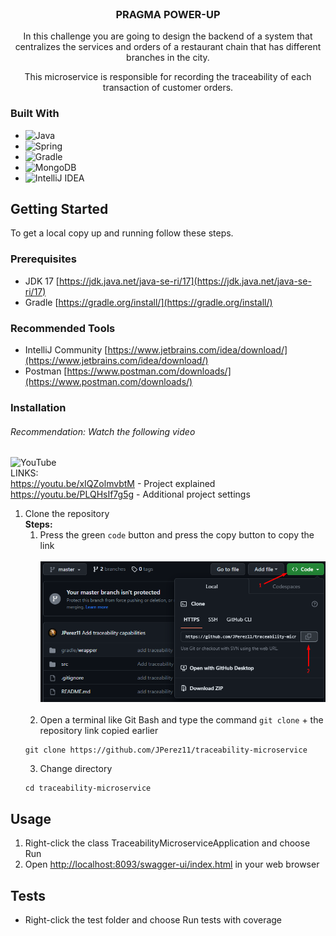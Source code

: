 <br>
<div>
<h3 style="text-align: center">PRAGMA POWER-UP</h3>
  <p style="text-align: center">
    In this challenge you are going to design the backend of a system that centralizes the services and orders of a restaurant chain that has different branches in the city.
  </p>
<p style="text-align: center">
   This microservice is responsible for recording the traceability of each transaction of customer orders.
</p>
</div>

### Built With

* ![Java](https://img.shields.io/badge/java-%23ED8B00.svg?style=for-the-badge&logo=java&logoColor=white)
* ![Spring](https://img.shields.io/badge/Spring-6DB33F?style=for-the-badge&logo=spring&logoColor=white)
* ![Gradle](https://img.shields.io/badge/Gradle-02303A.svg?style=for-the-badge&logo=Gradle&logoColor=white)
* ![MongoDB](https://img.shields.io/badge/MongoDB-4EA94B?style=for-the-badge&logo=mongodb&logoColor=white)
* ![IntelliJ IDEA](https://img.shields.io/badge/IntelliJ_IDEA-000000.svg?style=for-the-badge&logo=intellij-idea&logoColor=white)


<!-- GETTING STARTED -->
## Getting Started

To get a local copy up and running follow these steps.

### Prerequisites

* JDK 17 [https://jdk.java.net/java-se-ri/17](https://jdk.java.net/java-se-ri/17)
* Gradle [https://gradle.org/install/](https://gradle.org/install/)

### Recommended Tools
* IntelliJ Community [https://www.jetbrains.com/idea/download/](https://www.jetbrains.com/idea/download/)
* Postman [https://www.postman.com/downloads/](https://www.postman.com/downloads/)

### Installation

###### Recommendation: Watch the following video ######
![YouTube](https://img.shields.io/badge/YouTube-FF0000?style=for-the-badge&logo=youtube&logoColor=white)
<br>LINKS:
<br> https://youtu.be/xIQZolmvbtM - Project explained
<br> https://youtu.be/PLQHsIf7g5g - Additional project settings

1. Clone the repository
   <br>
   <b>Steps:</b>
   <br>
   1. Press the green ``code`` button and press the copy button to copy the link
      <br><br>
      ![clone-repository-food-court.png](src/main/resources/vendor/img/clone-repository-traceability.png)
      <br><br>
   2. Open a terminal like Git Bash and type the command ``git clone`` + the repository link copied earlier
   ```shell
   git clone https://github.com/JPerez11/traceability-microservice
   ```
   3. Change directory
   ```shell
   cd traceability-microservice
   ```

<!-- USAGE -->
## Usage

1. Right-click the class TraceabilityMicroserviceApplication and choose Run
2. Open [http://localhost:8093/swagger-ui/index.html](http://localhost:8093/swagger-ui/index.html) in your web browser

<!-- ROADMAP -->
## Tests

- Right-click the test folder and choose Run tests with coverage
